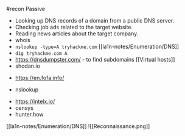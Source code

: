 #recon
Passive
- Looking up DNS records of a domain from a public DNS server.
- Checking job ads related to the target website.
- Reading news articles about the target company.
-  whois
- `nslookup -type=A tryhackme.com` [[la1n-notes/Enumeration/DNS]]
- `dig tryhackme.com A`
- https://dnsdumpster.com/  - to find subdomains [[Virtual hosts]]
- shodan.io
* https://en.fofa.info/
- nslookup
* https://intelx.io/
* censys
* hunter.how

[[la1n-notes/Enumeration/DNS]]
![[Reconnaissance.png]]